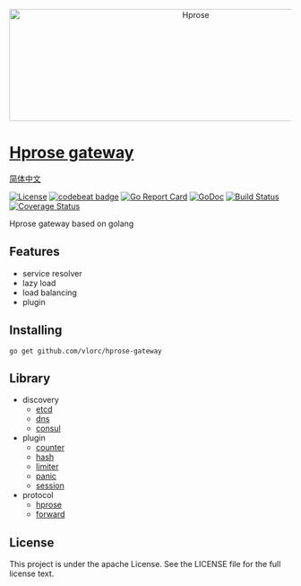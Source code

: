 <p align="center"><img src="http://hprose.com/banner.@2x.png" alt="Hprose" title="Hprose" width="650" height="200" /></p>

# [Hprose gateway](https://github.com/vlorc/hprose-gateway)
[简体中文](https://github.com/vlorc/hprose-gateway/blob/master/README_CN.md)

[![License](https://img.shields.io/:license-apache-blue.svg)](https://opensource.org/licenses/Apache-2.0)
[![codebeat badge](https://codebeat.co/badges/c41b426c-4121-4dc8-99c2-f1b60574be64)](https://codebeat.co/projects/github-com-vlorc-hprose-gateway-master)
[![Go Report Card](https://goreportcard.com/badge/github.com/vlorc/hprose-gateway)](https://goreportcard.com/report/github.com/vlorc/hprose-gateway)
[![GoDoc](https://godoc.org/github.com/vlorc/hprose-gateway?status.svg)](https://godoc.org/github.com/vlorc/hprose-gateway)
[![Build Status](https://travis-ci.org/vlorc/hprose-gateway.svg?branch=master)](https://travis-ci.org/vlorc/hprose-gateway?branch=master)
[![Coverage Status](https://coveralls.io/repos/github/vlorc/hprose-gateway/badge.svg?branch=master)](https://coveralls.io/github/vlorc/hprose-gateway?branch=master)

Hprose gateway based on golang

## Features
+ service resolver
+ lazy load
+ load balancing
+ plugin

## Installing
	go get github.com/vlorc/hprose-gateway

## Library
+ discovery
	+ [etcd](https://github.com/vlorc/hprose-gateway-etcd)
	+ [dns](https://github.com/vlorc/hprose-gateway-dns)
	+ [consul](https://github.com/vlorc/hprose-gateway-consul)
+ plugin
	+ [counter](https://github.com/vlorc/hprose-gateway-plugins/tree/master/counter)
	+ [hash](https://github.com/vlorc/hprose-gateway-plugins/tree/master/hash)
	+ [limiter](https://github.com/vlorc/hprose-gateway-plugins/tree/master/limiter)
	+ [panic](https://github.com/vlorc/hprose-gateway-plugins/tree/master/panic)
	+ [session](https://github.com/vlorc/hprose-gateway-plugins/tree/master/session)
+ protocol
	+ [hprose](https://github.com/vlorc/hprose-gateway-protocol/tree/master/hprose)
	+ [forward](https://github.com/vlorc/hprose-gateway-protocol/tree/master/forward)

## License
This project is under the apache License. See the LICENSE file for the full license text.

